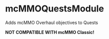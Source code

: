 # mcMMOQuestsModule
Adds mcMMO Overhaul objectives to Quests

<b>NOT COMPATIBLE WITH mcMMO Classic!</b>
